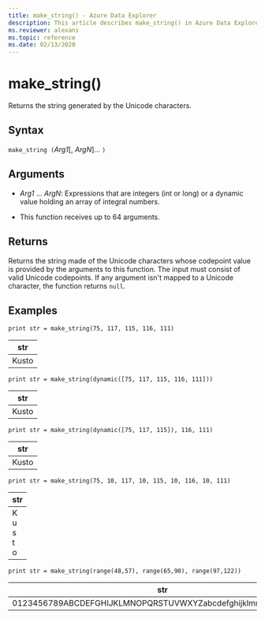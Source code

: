 ```yaml
---
title: make_string() - Azure Data Explorer
description: This article describes make_string() in Azure Data Explorer.
ms.reviewer: alexans
ms.topic: reference
ms.date: 02/13/2020
---
```

# make_string()

Returns the string generated by the Unicode characters.
    
## Syntax

`make_string (`*Arg1*[, *ArgN*]... `)`

## Arguments

* *Arg1* ... *ArgN*: Expressions that are integers (int or long) or a dynamic value holding an array of integral numbers.

* This function receives up to 64 arguments.

## Returns

Returns the string made of the Unicode characters whose codepoint value is provided by the arguments to this function. The input must consist of valid Unicode codepoints.
If any argument isn't mapped to a Unicode character, the function returns `null`.

## Examples

```kusto
print str = make_string(75, 117, 115, 116, 111)
```

|str|
|---|
|Kusto|

```kusto
print str = make_string(dynamic([75, 117, 115, 116, 111]))
```

|str|
|---|
|Kusto|

```kusto
print str = make_string(dynamic([75, 117, 115]), 116, 111)
```

|str|
|---|
|Kusto|

```kusto
print str = make_string(75, 10, 117, 10, 115, 10, 116, 10, 111)
```

|str|
|---|
|K<br>u<br>s<br>t<br>o|


```kusto
print str = make_string(range(48,57), range(65,90), range(97,122))
```

|str|
|---|
0123456789ABCDEFGHIJKLMNOPQRSTUVWXYZabcdefghijklmnopqrstuvwxyz|

